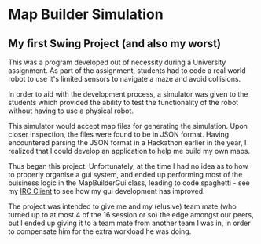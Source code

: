 # Map Builder Simulation
## My first Swing Project (and also my worst)

This was a program developed out of necessity during a University assignment.
As part of the assignment, students had to code a real world robot to use it's limited sensors to navigate a maze and avoid collisions.


In order to aid with the development process, a simulator was given to the students which provided the ability to test the functionality of the robot without having to use a physical robot.


This simulator would accept map files for generating the simulation. Upon closer inspection, the files were found to be in JSON format. Having encountered parsing the JSON format in a Hackathon earlier in the year, I realized that I could develop an application to help me build my own maps.


Thus began this project. Unfortunately, at the time I had no idea as to how to properly organise a gui system, and ended up performing most of the buisiness logic in the MapBuilderGui class, leading to code spaghetti - see my [IRC Client](https://github.com/Gopiandcode/java-projects/tree/master/IRC_Client) to see how my gui development has improved.


The project was intended to give me and my (elusive) team mate (who turned up to at most 4 of the 16 session or so) the edge amongst our peers, but I ended up giving it to a team mate from another team I was in, in order to compensate him for the extra workload he was doing.
